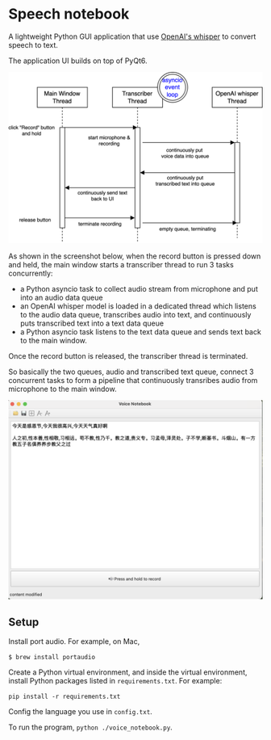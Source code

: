 # Speech notebook

A lightweight Python GUI application that use [OpenAI's whisper](https://github.com/openai/whisper) to convert speech to text.

The application UI builds on top of PyQt6. 

<img src="resources/workflow.png" alt="workflow" width="600"/>

As shown in the screenshot below, when the record button is pressed down and held, the main window starts a transcriber thread to run 3 tasks concurrently:
* a Python asyncio task to collect audio stream from microphone and put into an audio data queue
* an OpenAI whisper model is loaded in a dedicated thread which listens to the audio data queue, transcribes audio into text, and continuously puts transcribed text into a text data queue
* a Python asyncio task listens to the text data queue and sends text back to the main window.

Once the record button is released, the transcriber thread is terminated.

So basically the two queues, audio and transcribed text queue, connect 3 concurrent tasks to form a pipeline that continuously transribes audio from microphone to the main window.

![ui](voice_notebook_ui.png)


## Setup

Install port audio. For example, on Mac,
```shell
$ brew install portaudio
```

Create a Python virtual environment, and inside the virtual environment, install Python packages listed in `requirements.txt`. For example:
```shell
pip install -r requirements.txt
```
Config the language you use in `config.txt`.

To run the program, `python ./voice_notebook.py`.


